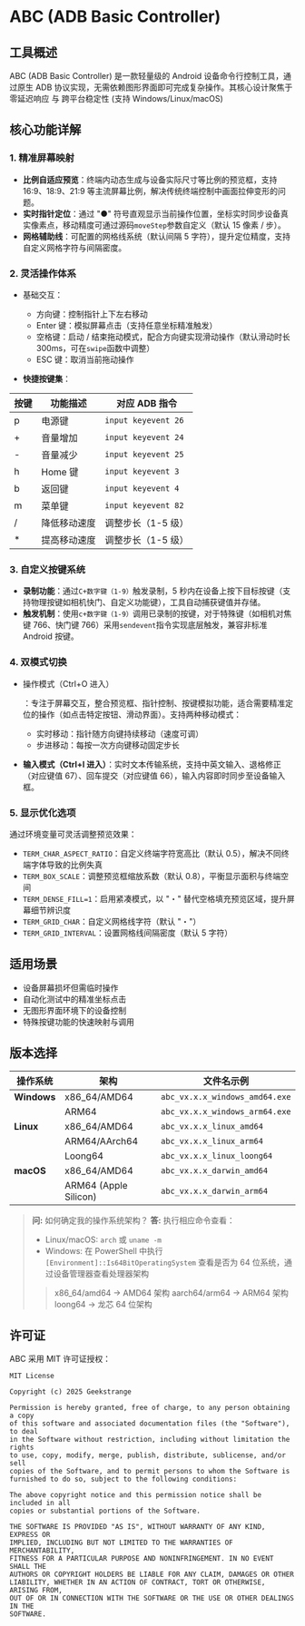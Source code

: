 # ABC (ADB Basic Controller)

## 工具概述

ABC (ADB Basic Controller) 是一款轻量级的 Android 设备命令行控制工具，通过原生 ADB 协议实现，无需依赖图形界面即可完成复杂操作。其核心设计聚焦于 零延迟响应 与 跨平台稳定性 (支持 Windows/Linux/macOS)

## 核心功能详解

### 1. 精准屏幕映射

- **比例自适应预览**：终端内动态生成与设备实际尺寸等比例的预览框，支持 16:9、18:9、21:9 等主流屏幕比例，解决传统终端控制中画面拉伸变形的问题。
- **实时指针定位**：通过 "●" 符号直观显示当前操作位置，坐标实时同步设备真实像素点，移动精度可通过源码`moveStep`参数自定义（默认 15 像素 / 步）。
- **网格辅助线**：可配置的网格线系统（默认间隔 5 字符），提升定位精度，支持自定义网格字符与间隔密度。

### 2. 灵活操作体系

- 基础交互：

  - 方向键：控制指针上下左右移动
  - Enter 键：模拟屏幕点击（支持任意坐标精准触发）
  - 空格键：启动 / 结束拖动模式，配合方向键实现滑动操作（默认滑动时长 300ms，可在`swipe`函数中调整）
  - ESC 键：取消当前拖动操作

- **快捷按键集**：

| 按键 | 功能描述     | 对应 ADB 指令       |
| ---- | ------------ | ------------------- |
| p    | 电源键       | `input keyevent 26` |
| +    | 音量增加     | `input keyevent 24` |
| -    | 音量减少     | `input keyevent 25` |
| h    | Home 键      | `input keyevent 3`  |
| b    | 返回键       | `input keyevent 4`  |
| m    | 菜单键       | `input keyevent 82` |
| /    | 降低移动速度 | 调整步长（1-5 级）  |
| *    | 提高移动速度 | 调整步长（1-5 级）  |

### 3. 自定义按键系统

- **录制功能**：通过`C+数字键（1-9）`触发录制，5 秒内在设备上按下目标按键（支持物理按键如相机快门、自定义功能键），工具自动捕获键值并存储。
- **触发机制**：使用`c+数字键（1-9）`调用已录制的按键，对于特殊键（如相机对焦键 766、快门键 766）采用`sendevent`指令实现底层触发，兼容非标准 Android 按键。

### 4. 双模式切换

- 操作模式（Ctrl+O 进入）

  ：专注于屏幕交互，整合预览框、指针控制、按键模拟功能，适合需要精准定位的操作（如点击特定按钮、滑动界面）。支持两种移动模式：

  - 实时移动：指针随方向键持续移动（速度可调）
  - 步进移动：每按一次方向键移动固定步长

- **输入模式（Ctrl+I 进入）**：实时文本传输系统，支持中英文输入、退格修正（对应键值 67）、回车提交（对应键值 66），输入内容即时同步至设备输入框。

### 5. 显示优化选项

通过环境变量可灵活调整预览效果：

- `TERM_CHAR_ASPECT_RATIO`：自定义终端字符宽高比（默认 0.5），解决不同终端字体导致的比例失真
- `TERM_BOX_SCALE`：调整预览框缩放系数（默认 0.8），平衡显示面积与终端空间
- `TERM_DENSE_FILL=1`：启用紧凑模式，以 "・" 替代空格填充预览区域，提升屏幕细节辨识度
- `TERM_GRID_CHAR`：自定义网格线字符（默认 "・"）
- `TERM_GRID_INTERVAL`：设置网格线间隔密度（默认 5 字符）

## 适用场景

- 设备屏幕损坏但需临时操作
- 自动化测试中的精准坐标点击
- 无图形界面环境下的设备控制
- 特殊按键功能的快速映射与调用

## 版本选择

| **操作系统** | **架构**              | **文件名示例**                 |
| ------------ | --------------------- | ------------------------------ |
| **Windows**  | x86_64/AMD64          | `abc_vx.x.x_windows_amd64.exe` |
|              | ARM64                 | `abc_vx.x.x_windows_arm64.exe` |
| **Linux**    | x86_64/AMD64          | `abc_vx.x.x_linux_amd64`       |
|              | ARM64/AArch64         | `abc_vx.x.x_linux_arm64`       |
|              | Loong64               | `abc_vx.x.x_linux_loong64`     |
| **macOS**    | x86_64/AMD64          | `abc_vx.x.x_darwin_amd64`      |
|              | ARM64 (Apple Silicon) | `abc_vx.x.x_darwin_arm64`      |

> **问:** 如何确定我的操作系统架构？
> **答:** 执行相应命令查看：
>
> - Linux/macOS: `arch` 或 `uname -m`
> - Windows: 在 PowerShell 中执行 `[Environment]::Is64BitOperatingSystem` 查看是否为 64 位系统，通过设备管理器查看处理器架构
>
> > x86_64/amd64 → AMD64 架构
> > aarch64/arm64 → ARM64 架构
> > loong64 → 龙芯 64 位架构

## 许可证

ABC 采用 MIT 许可证授权：

```plaintext
MIT License

Copyright (c) 2025 Geekstrange

Permission is hereby granted, free of charge, to any person obtaining a copy
of this software and associated documentation files (the "Software"), to deal
in the Software without restriction, including without limitation the rights
to use, copy, modify, merge, publish, distribute, sublicense, and/or sell
copies of the Software, and to permit persons to whom the Software is
furnished to do so, subject to the following conditions:

The above copyright notice and this permission notice shall be included in all
copies or substantial portions of the Software.

THE SOFTWARE IS PROVIDED "AS IS", WITHOUT WARRANTY OF ANY KIND, EXPRESS OR
IMPLIED, INCLUDING BUT NOT LIMITED TO THE WARRANTIES OF MERCHANTABILITY,
FITNESS FOR A PARTICULAR PURPOSE AND NONINFRINGEMENT. IN NO EVENT SHALL THE
AUTHORS OR COPYRIGHT HOLDERS BE LIABLE FOR ANY CLAIM, DAMAGES OR OTHER
LIABILITY, WHETHER IN AN ACTION OF CONTRACT, TORT OR OTHERWISE, ARISING FROM,
OUT OF OR IN CONNECTION WITH THE SOFTWARE OR THE USE OR OTHER DEALINGS IN THE
SOFTWARE.
```
